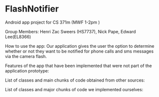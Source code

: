 FlashNotifier
=============

Android app project for CS 371m (MWF 1-2pm )

Group Members: Henri Zac Sweers (HS7737), Nick Pape, Edward Lee(EL8366)

How to use the app: 
Our application gives the user the option to determine whether or not they want to be notified for phone calls and 
sms messages via the camera flash. 


Features of the app that have been implemented that were not part of the application prototype:


List of classes and main chunks of code obtained from other sources:


List of classes and major chunks of code we implemented ourselves: 

